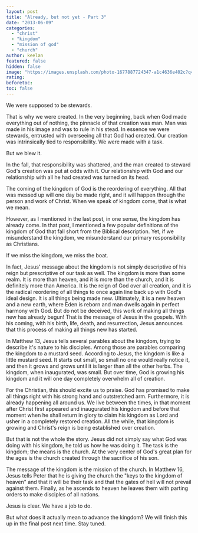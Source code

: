 ```yaml
---
layout: post
title: "Already, but not yet - Part 3"
date: "2013-06-09"
categories: 
  - "christ"
  - "kingdom"
  - "mission of god"
  - "church"
author: keelan
featured: false
hidden: false
image: "https://images.unsplash.com/photo-1677887724347-a1c4636e402c?q=80&w=2070&auto=format&fit=crop&ixlib=rb-4.0.3&ixid=M3wxMjA3fDB8MHxwaG90by1wYWdlfHx8fGVufDB8fHx8fA%3D%3D"
rating:
beforetoc:
toc: false
---
```


We were supposed to be stewards.

That is why we were created. In the very beginning, back when God made everything out of nothing, the pinnacle of that creation was man. Man was made in his image and was to rule in his stead. In essence we were stewards, entrusted with overseeing all that God had created. Our creation was intrinsically tied to responsibility. We were made with a task.

But we blew it.

In the fall, that responsibility was shattered, and the man created to steward God's creation was put at odds with it. Our relationship with God and our relationship with all he had created was turned on its head.

The coming of the kingdom of God is the reordering of everything. All that was messed up will one day be made right, and it will happen through the person and work of Christ. When we speak of kingdom come, that is what we mean.

However, as I mentioned in the last post, in one sense, the kingdom has already come. In that post, I mentioned a few popular definitions of the kingdom of God that fall short from the Biblical description. Yet, if we misunderstand the kingdom, we misunderstand our primary responsibility as Christians.

If we miss the kingdom, we miss the boat.

In fact, Jesus' message about the kingdom is not simply descriptive of his reign but prescriptive of our task as well. The kingdom is more than some realm. It is more than heaven, and it is more than the church, and it is definitely more than America. It is the reign of God over all creation, and it is the radical reordering of all things to once again line back up with God's ideal design. It is all things being made new. Ultimately, it is a new heaven and a new earth, where Eden is reborn and man dwells again in perfect harmony with God. But do not be deceived, this work of making all things new has already begun! That is the message of Jesus in the gospels. With his coming, with his birth, life, death, and resurrection, Jesus announces that this process of making all things new has started.

In Matthew 13, Jesus tells several parables about the kingdom, trying to describe it's nature to his disciples. Among those are parables comparing the kingdom to a mustard seed. According to Jesus, the kingdom is like a little mustard seed. It starts out small, so small no one would really notice it, and then it grows and grows until it is larger than all the other herbs. The kingdom, when inaugurated, was small. But over time, God is growing his kingdom and it will one day completely overwhelm all of creation.

For the Christian, this should excite us to praise. God has promised to make all things right with his strong hand and outstretched arm. Furthermore, it is already happening all around us. We live between the times, in that moment after Christ first appeared and inaugurated his kingdom and before that moment when he shall return in glory to claim his kingdom as Lord and usher in a completely restored creation. All the while, that kingdom is growing and Christ's reign is being established over creation.

But that is not the whole the story. Jesus did not simply say what God was doing with his kingdom, he told us how he was doing it. The task is the kingdom; the means is the church. At the very center of God's great plan for the ages is the church created through the sacrifice of his son.

The message of the kingdom is the mission of the church. In Matthew 16, Jesus tells Peter that he is giving the church the "keys to the kingdom of heaven" and that it will be their task and that the gates of hell will not prevail against them. Finally, as he ascends to heaven he leaves them with parting orders to make disciples of all nations.

Jesus is clear. We have a job to do.

But what does it actually mean to advance the kingdom? We will finish this up in the final post next time. Stay tuned.
